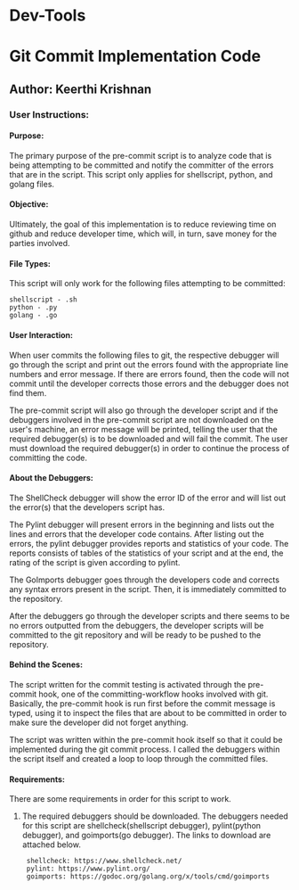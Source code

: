 # Dev-Tools

# Git Commit Implementation Code

## Author: Keerthi Krishnan 

### User Instructions:

#### Purpose:

The primary purpose of the pre-commit script is to analyze code that is being attempting to be committed and notify the committer of the errors that are in the script. This script only applies for shellscript, python, and golang files. 

#### Objective:

Ultimately, the goal of this implementation is to reduce reviewing time on github and reduce developer time, which will, in turn, save money for the parties involved. 

#### File Types:
 
This script will only work for the following files attempting to be committed:

	shellscript - .sh
	python - .py
	golang - .go

#### User Interaction:

When user commits the following files to git, the respective debugger will go through the script and print out the errors found with the appropriate line numbers and error message. If there are errors found, then the code will not commit until the developer corrects those errors and the debugger does not find them. 

The pre-commit script will also go through the developer script and if the debuggers involved in the pre-commit script are not downloaded on the user's machine, an error message will be printed, telling the user that the required debugger(s) is to be downloaded and will fail the commit. The user must download the required debugger(s) in order to continue the process of committing the code.  

#### About the Debuggers:

The ShellCheck debugger will show the error ID of the error and will list out the error(s) that the developers script has. 

The Pylint debugger will present errors in the beginning and lists out the lines and errors that the developer code contains. After listing out the errors, the pylint debugger provides reports and statistics of your code. The reports consists of tables of the statistics of your script and at the end, the rating of the script is given according to pylint.

The GoImports debugger goes through the developers code and corrects any syntax errors present in the script. Then, it is immediately committed to the repository. 

After the debuggers go through the developer scripts and there seems to be no errors outputted from the debuggers, the developer scripts will be committed to the git repository and will be ready to be pushed to the repository. 

#### Behind the Scenes:

The script written for the commit testing is activated through the pre-commit hook, one of the committing-workflow hooks involved with git. Basically, the pre-commit hook is run first before the commit message is typed, using it to inspect the files that are about to be committed in order to make sure the developer did not forget anything. 

The script was written within the pre-commit hook itself so that it could be implemented during the git commit process. I called the debuggers within the script itself and created a loop to loop through the committed files.

#### Requirements:

There are some requirements in order for this script to work.

1. The required debuggers should be downloaded. The debuggers needed for this script are shellcheck(shellscript debugger), pylint(python debugger), and goimports(go debugger). The links to download are attached below.

		shellcheck: https://www.shellcheck.net/
		pylint: https://www.pylint.org/
		goimports: https://godoc.org/golang.org/x/tools/cmd/goimports


